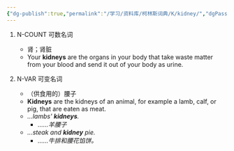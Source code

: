 ```yaml
---
{"dg-publish":true,"permalink":"/学习/资料库/柯林斯词典/K/kidney/","dgPassFrontmatter":true}
---
```


1. N-COUNT 可数名词
	- 肾；肾脏
	- Your **kidneys** are the organs in your body that take waste matter from your blood and send it out of your body as urine.

2. N-VAR 可变名词
	- （供食用的）腰子
	- **Kidneys** are the kidneys of an animal, for example a lamb, calf, or pig, that are eaten as meat.
	- *...lambs' **kidneys**.*
		- *……羊腰子*
	- *...steak and **kidney** pie.*
		- *……牛排和腰花馅饼。*